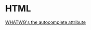 # HTML

[WHATWG's the autocomplete attribute](https://html.spec.whatwg.org/multipage/form-control-infrastructure.html#autofilling-form-controls:-the-autocomplete-attribute)
